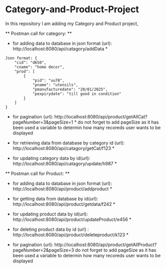 # Category-and-Product-Project
In this repository I am adding my Category and Product project, 

** Postman call for category: **

* for adding data to database in json format (url): http://localhost:8080/api/catagory/addData *
```
Json format: {
    "cid": "d650",
    "cname": "home decor",
    "prod": [
        {
            "pid": "uu78",
            "pname": "utensils",
            "pmanufacturedate": "20/01/2025",
            "pexpirydate": "till good in condition"
        }
    ]
}
```
* for pagination (url): http://localhost:8080/api/product/getAllCat?pageNumber=3&pageSize=1 * do not forget to add pageSize as it has been used a variable to determin how many recoreds user wants to be displayed

* for retrieving data from database by category id (url): http://localhost:8080/api/catagory/getCat/f123 *

* for updating category data by id(url): http://localhost:8080/api/catagory/update/h987 *


** Postman call for Product: **

* for adding data to database in json format (url): http://localhost:8080/api/product/addproduct *

* for getting data from database by id(url): http://localhost:8080/api/product/getdata/f242 *

* for updating product data by id(url): http://localhost:8080/api/product/updateProduct/e456 *

* for deleting product data by id (url) : http://localhost:8080/api/product/deleteproduct/k123 *

* for pagination (url): http://localhost:8080/api/product/getAllProduct?pageNumber=2&pageSize=3   do not forget to add pageSize as it has been used a variable to determin how many recoreds user wants to be displayed


